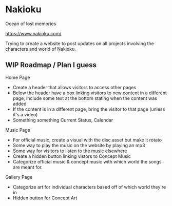 # Nakioku
Ocean of lost memories

https://www.nakioku.com/

Trying to create a website to post updates on all projects involving the characters and world of Nakioku.

WIP Roadmap / Plan I guess
-----------------------------------
Home Page

- Create a header that allows visitors to access other pages
- Below the header have a box linking visitors to new content in a different page, include some text at the bottom stating when the content was added
- If the content is in a different page, bring the visitor to that page (unless it's a video)
- Something something Current Status, Calendar

Music Page

- For official music, create a visual with the disc asset but make it rotato
- Some way to play the music on the website by playing an mp3
- Some way for visitors to listen to the music elsewhere
- Create a hidden button linking vistors to Concept Music
- Categorize official music & concept music with which world the songs are meant for.


Gallery Page

- Categorize art for individual characters based off of which world they're in
- Hidden button for Concept Art
